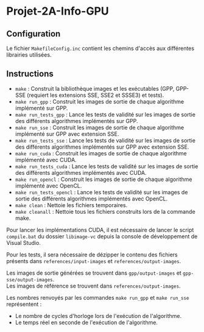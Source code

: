 Projet-2A-Info-GPU
==================

Configuration
-------------------

Le fichier `MakefileConfig.inc` contient les chemins d'accès aux différentes librairies utilisées.

Instructions
---------------------

 - `make` : Construit la bibliothèque images et les exécutables (GPP, GPP-SSE (requiert les extensions SSE, SSE2 et SSSE3) et tests).
 - `make run_gpp` : Construit les images de sortie de chaque algorithme implémenté sur GPP.
 - `make run_tests_gpp` : Lance les tests de validité sur les images de sortie des différents algorithmes implémentés sur GPP.
 - `make run_sse` : Construit les images de sortie de chaque algorithme implémenté sur GPP avec extension SSE.
 - `make run_tests_sse` : Lance les tests de validité sur les images de sortie des différents algorithmes implémentés sur GPP avec extension SSE.
 - `make run_cuda` : Construit les images de sortie de chaque algorithme implémenté avec CUDA.
 - `make run_tests_cuda` : Lance les tests de validité sur les images de sortie des différents algorithmes implémentés avec CUDA.
 - `make run_opencl` : Construit les images de sortie de chaque algorithme implémenté avec OpenCL.
 - `make run_tests_opencl` : Lance les tests de validité sur les images de sortie des différents algorithmes implémentés avec OpenCL.
 - `make clean` : Nettoie les fichiers temporaires.
 - `make cleanall` : Nettoie tous les fichiers construits lors de la commande make. 

Pour lancer les implémentations CUDA, il est nécessaire de lancer le script `compile.bat` du dossier `libimage-vc` depuis la console de développement de Visual Studio.

Pour les tests, il sera nécessaire de dézipper le contenu des fichiers présents dans `references/input-images` et `references/output-images`.

Les images de sortie générées se trouvent dans `gpp/output-images` et `gpp-sse/output-images`.  
Les images de référence se trouvent dans `references/output-images`.

Les nombres renvoyés par les commandes `make run_gpp` et `make run_sse` représentent :
- Le nombre de cycles d'horloge lors de l'exécution de l'algorithme.
- Le temps réel en seconde de l'exécution de l'algorithme.